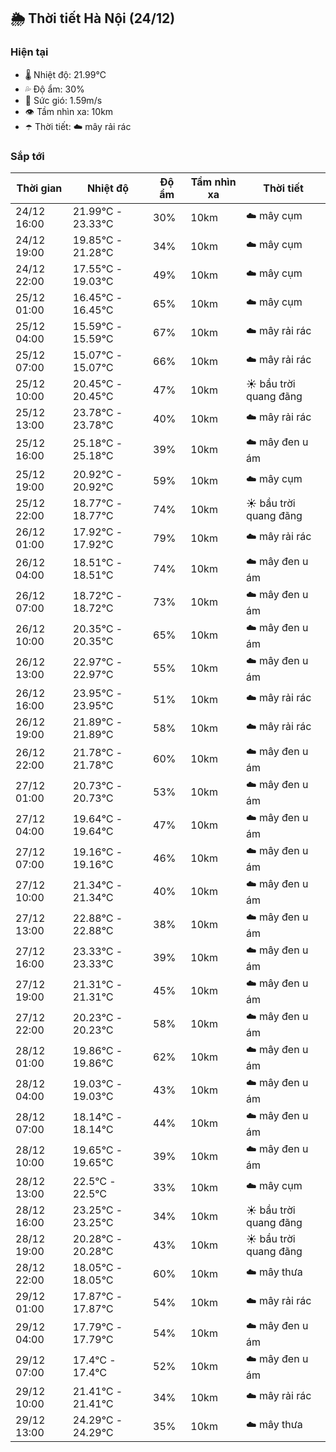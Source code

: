 ## 🌦️ Thời tiết Hà Nội (24/12)

### Hiện tại

- 🌡️ Nhiệt độ: 21.99℃
- 💦 Độ ẩm: 30%
- 💨 Sức gió: 1.59m/s
- 👁️ Tầm nhìn xa: 10km
- ☂️ Thời tiết: ☁️ mây rải rác

### Sắp tới

| Thời gian | Nhiệt độ | Độ ẩm | Tầm nhìn xa | Thời tiết |
| --- | --- | --- | --- | --- |
| 24/12 16:00 | 21.99℃ - 23.33℃ | 30% | 10km | ☁️ mây cụm |
| 24/12 19:00 | 19.85℃ - 21.28℃ | 34% | 10km | ☁️ mây cụm |
| 24/12 22:00 | 17.55℃ - 19.03℃ | 49% | 10km | ☁️ mây cụm |
| 25/12 01:00 | 16.45℃ - 16.45℃ | 65% | 10km | ☁️ mây cụm |
| 25/12 04:00 | 15.59℃ - 15.59℃ | 67% | 10km | ☁️ mây rải rác |
| 25/12 07:00 | 15.07℃ - 15.07℃ | 66% | 10km | ☁️ mây rải rác |
| 25/12 10:00 | 20.45℃ - 20.45℃ | 47% | 10km | ☀️ bầu trời quang đãng |
| 25/12 13:00 | 23.78℃ - 23.78℃ | 40% | 10km | ☁️ mây rải rác |
| 25/12 16:00 | 25.18℃ - 25.18℃ | 39% | 10km | ☁️ mây đen u ám |
| 25/12 19:00 | 20.92℃ - 20.92℃ | 59% | 10km | ☁️ mây cụm |
| 25/12 22:00 | 18.77℃ - 18.77℃ | 74% | 10km | ☀️ bầu trời quang đãng |
| 26/12 01:00 | 17.92℃ - 17.92℃ | 79% | 10km | ☁️ mây rải rác |
| 26/12 04:00 | 18.51℃ - 18.51℃ | 74% | 10km | ☁️ mây đen u ám |
| 26/12 07:00 | 18.72℃ - 18.72℃ | 73% | 10km | ☁️ mây đen u ám |
| 26/12 10:00 | 20.35℃ - 20.35℃ | 65% | 10km | ☁️ mây đen u ám |
| 26/12 13:00 | 22.97℃ - 22.97℃ | 55% | 10km | ☁️ mây đen u ám |
| 26/12 16:00 | 23.95℃ - 23.95℃ | 51% | 10km | ☁️ mây rải rác |
| 26/12 19:00 | 21.89℃ - 21.89℃ | 58% | 10km | ☁️ mây rải rác |
| 26/12 22:00 | 21.78℃ - 21.78℃ | 60% | 10km | ☁️ mây đen u ám |
| 27/12 01:00 | 20.73℃ - 20.73℃ | 53% | 10km | ☁️ mây đen u ám |
| 27/12 04:00 | 19.64℃ - 19.64℃ | 47% | 10km | ☁️ mây đen u ám |
| 27/12 07:00 | 19.16℃ - 19.16℃ | 46% | 10km | ☁️ mây đen u ám |
| 27/12 10:00 | 21.34℃ - 21.34℃ | 40% | 10km | ☁️ mây đen u ám |
| 27/12 13:00 | 22.88℃ - 22.88℃ | 38% | 10km | ☁️ mây đen u ám |
| 27/12 16:00 | 23.33℃ - 23.33℃ | 39% | 10km | ☁️ mây đen u ám |
| 27/12 19:00 | 21.31℃ - 21.31℃ | 45% | 10km | ☁️ mây đen u ám |
| 27/12 22:00 | 20.23℃ - 20.23℃ | 58% | 10km | ☁️ mây đen u ám |
| 28/12 01:00 | 19.86℃ - 19.86℃ | 62% | 10km | ☁️ mây đen u ám |
| 28/12 04:00 | 19.03℃ - 19.03℃ | 43% | 10km | ☁️ mây đen u ám |
| 28/12 07:00 | 18.14℃ - 18.14℃ | 44% | 10km | ☁️ mây đen u ám |
| 28/12 10:00 | 19.65℃ - 19.65℃ | 39% | 10km | ☁️ mây đen u ám |
| 28/12 13:00 | 22.5℃ - 22.5℃ | 33% | 10km | ☁️ mây cụm |
| 28/12 16:00 | 23.25℃ - 23.25℃ | 34% | 10km | ☀️ bầu trời quang đãng |
| 28/12 19:00 | 20.28℃ - 20.28℃ | 43% | 10km | ☀️ bầu trời quang đãng |
| 28/12 22:00 | 18.05℃ - 18.05℃ | 60% | 10km | ☁️ mây thưa |
| 29/12 01:00 | 17.87℃ - 17.87℃ | 54% | 10km | ☁️ mây rải rác |
| 29/12 04:00 | 17.79℃ - 17.79℃ | 54% | 10km | ☁️ mây đen u ám |
| 29/12 07:00 | 17.4℃ - 17.4℃ | 52% | 10km | ☁️ mây đen u ám |
| 29/12 10:00 | 21.41℃ - 21.41℃ | 34% | 10km | ☁️ mây rải rác |
| 29/12 13:00 | 24.29℃ - 24.29℃ | 35% | 10km | ☁️ mây thưa |
